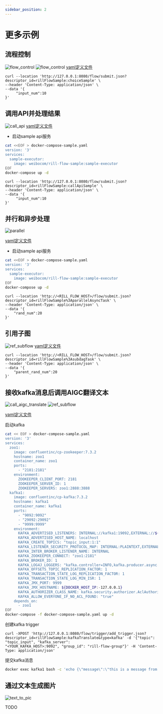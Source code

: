 ```yaml
---
sidebar_position: 2
---
```


# 更多示例

## 流程控制

![flow_control](assets/flow_control.svg)
![flow_control](assets/ref_subflow.svg)
[yaml定义文件](https://github.com/weibocom/rill-flow/blob/main/docs/samples/choice-sample.yaml)

```cURL
curl --location 'http://127.0.0.1:8080/flow/submit.json?descriptor_id=rillFlowSample:choiceSample' \
--header 'Content-Type: application/json' \
--data '{
     "input_num":10
}'
```

## 调用API并处理结果

![call_api](assets/call_api.svg)
[yaml定义文件](https://github.com/weibocom/rill-flow/blob/main/docs/samples/call-api-sample.yaml)
* 启动sample api服务
```Bash
cat <<EOF > docker-compose-sample.yaml
version: '3'
services:
  sample-executor:
    image: weibocom/rill-flow-sample:sample-executor 
EOF
docker-compose up -d
```
```cURL
curl --location 'http://127.0.0.1:8080/flow/submit.json?descriptor_id=rillFlowSample:callApiSample' \
--header 'Content-Type: application/json' \
--data '{
     "input_num":10
}'
```
## 并行和异步处理

![parallel](assets/parallel.svg)

[yaml定义文件](https://github.com/weibocom/rill-flow/blob/main/docs/samples/parallel-async-dag.yaml)

* 启动sample api服务
```Bash
cat <<EOF > docker-compose-sample.yaml
version: '3'
services:
  sample-executor:
    image: weibocom/rill-flow-sample:sample-executor 
EOF
docker-compose up -d
```
```cURL
curl --location 'http://<RILL_FLOW_HOST>/flow/submit.json?descriptor_id=rillFlowSample%3AparallelAsyncTask' \
--header 'Content-Type: application/json' \
--data '{
    "rand_num":20
}'
```

## 引用子图

![ref_subflow](assets/ref_subflow.svg)
[yaml定义文件](https://github.com/weibocom/rill-flow/blob/main/docs/samples/ref-dag.yaml)

```cURL
curl --location 'http://<RILL_FLOW_HOST>/flow/submit.json?descriptor_id=rillFlowSample%3AsubdagTask' \
--header 'Content-Type: application/json' \
--data '{
    "parent_rand_num":20
}'
```


## 接收kafka消息后调用AIGC翻译文本

![call_aigc_translate](assets/call_aigc_translate.svg)
![ref_subflow](assets/ref_subflow.svg)

[yaml定义文件](https://github.com/weibocom/rill-flow/blob/main/docs/samples/kafka-translate.yaml)

启动kafka

```Bash
cat << EOF > docker-compose-sample.yaml
version: '3'
services:
  zoo1:
    image: confluentinc/cp-zookeeper:7.3.2
    hostname: zoo1
    container_name: zoo1
    ports:
      - "2181:2181"
    environment:
      ZOOKEEPER_CLIENT_PORT: 2181
      ZOOKEEPER_SERVER_ID: 1
      ZOOKEEPER_SERVERS: zoo1:2888:3888
  kafka1:
    image: confluentinc/cp-kafka:7.3.2
    hostname: kafka1
    container_name: kafka1
    ports:
      - "9092:9092"
      - "29092:29092"
      - "9999:9999"
    environment:
      KAFKA_ADVERTISED_LISTENERS: INTERNAL://kafka1:19092,EXTERNAL://${DOCKER_HOST_IP:-127.0.0.1}:9092,DOCKER://host.docker.internal:29092
      KAFKA_ADVERTISED_HOST_NAME: localhost
      KAFKA_CREATE_TOPICS: "topic_input:1:1"
      KAFKA_LISTENER_SECURITY_PROTOCOL_MAP: INTERNAL:PLAINTEXT,EXTERNAL:PLAINTEXT,DOCKER:PLAINTEXT
      KAFKA_INTER_BROKER_LISTENER_NAME: INTERNAL
      KAFKA_ZOOKEEPER_CONNECT: "zoo1:2181"
      KAFKA_BROKER_ID: 1
      KAFKA_LOG4J_LOGGERS: "kafka.controller=INFO,kafka.producer.async.DefaultEventHandler=INFO,state.change.logger=INFO"
      KAFKA_OFFSETS_TOPIC_REPLICATION_FACTOR: 1
      KAFKA_TRANSACTION_STATE_LOG_REPLICATION_FACTOR: 1
      KAFKA_TRANSACTION_STATE_LOG_MIN_ISR: 1
      KAFKA_JMX_PORT: 9999
      KAFKA_JMX_HOSTNAME: ${DOCKER_HOST_IP:-127.0.0.1}
      KAFKA_AUTHORIZER_CLASS_NAME: kafka.security.authorizer.AclAuthorizer
      KAFKA_ALLOW_EVERYONE_IF_NO_ACL_FOUND: "true"
    depends_on:
      - zoo1
EOF
docker-compose -f docker-compose-sample.yaml up -d 
```
创建kafka trigger
```cURL
curl -XPOST 'http://127.0.0.1:8080/flow/trigger/add_trigger.json?descriptor_id=rillFlowSample:kafkaTranslate&type=kafka' -d '{"topic": "topic_input", "kafka_server":
"<YOUR_KAFKA_HOST>:9092", "group_id": "rill-flow-group"}' -H 'Content-Type: application/json'
```

提交kafka消息
```Bash
docker exec kafka1 bash -c 'echo {\"message\":\"this is a message from rill-flow\"} |kafka-console-producer  --bootstrap-server localhost:19092 --topic topic_input
```

## 通过文本生成图片

![text_to_pic](assets/text_to_pic.svg)

TODO